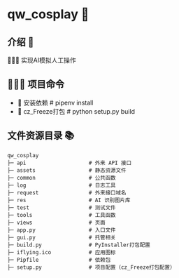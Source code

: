 # qw_cosplay 🚀

## 介绍 📖

🚀🚀🚀 实现AI模拟人工操作

## 🔨🔨🔨 项目命令

- 🚀 安装依赖             # pipenv install
- 🚀 cz_Freeze打包        # python setup.py build

## 文件资源目录 📚

```text
qw_cosplay
├─ api                    # 外来 API 接口
├─ assets                 # 静态资源文件
├─ common                 # 公共函数
├─ log                    # 日志工具
├─ request                # 外来接口域名
├─ res                    # AI 识别图片库
├─ test                   # 测试文件
├─ tools                  # 工具函数
├─ views                  # 页面
├─ app.py                 # 入口文件
├─ gui.py                 # 托管相关
├─ build.py               # PyInstaller打包配置
├─ iflying.ico            # 应用图标
├─ Pipfile                # 依赖包
├─ setup.py               # 项目配置（cz_Freeze打包配置）
```
